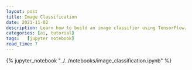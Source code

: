 ```yaml
---
layout: post
title: Image Classification
date: 2021-11-02
description: Learn how to build an image classifier using TensorFlow.
categories: [ai, tutorial]
tags:   [jupyter notebook]
read_time: 7
---
```


{% jupyter_notebook "../../notebooks/image_classification.ipynb" %}
